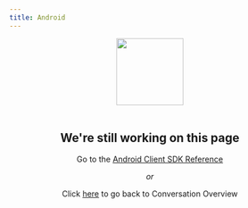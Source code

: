 ```yaml
---
title: Android
---
```


<center>
  <img src="/assets/images/lost.svg" alt="" width="120">
  <br><br>
  <h2>We're still working on this page</h2>
  <p>Go to the <a href="/sdk/conversation/android/" target="_blank">Android Client SDK Reference</a></p>
  <p><i>or</i></p>
  <p>Click <a href="/conversation/overview">here</a> to go back to Conversation Overview</p>
</center>
